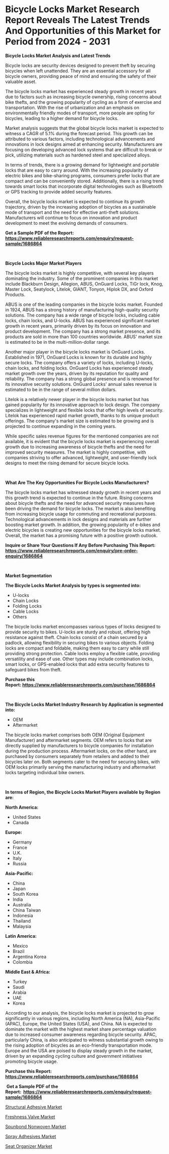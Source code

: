 <p><h1>Bicycle Locks Market Research Report Reveals The Latest Trends And Opportunities of this Market for Period from 2024 - 2031</h1></p><p><strong>Bicycle Locks Market Analysis and Latest Trends</strong></p>
<p><p>Bicycle locks are security devices designed to prevent theft by securing bicycles when left unattended. They are an essential accessory for all bicycle owners, providing peace of mind and ensuring the safety of their valuable asset.</p><p>The bicycle locks market has experienced steady growth in recent years due to factors such as increasing bicycle ownership, rising concerns about bike thefts, and the growing popularity of cycling as a form of exercise and transportation. With the rise of urbanization and an emphasis on environmentally friendly modes of transport, more people are opting for bicycles, leading to a higher demand for bicycle locks.</p><p>Market analysis suggests that the global bicycle locks market is expected to witness a CAGR of 5.1% during the forecast period. This growth can be attributed to various factors, including technological advancements and innovations in lock designs aimed at enhancing security. Manufacturers are focusing on developing advanced lock systems that are difficult to break or pick, utilizing materials such as hardened steel and specialized alloys.</p><p>In terms of trends, there is a growing demand for lightweight and portable locks that are easy to carry around. With the increasing popularity of electric bikes and bike-sharing programs, consumers prefer locks that are compact and can be conveniently stored. Additionally, there is a rising trend towards smart locks that incorporate digital technologies such as Bluetooth or GPS tracking to provide added security features.</p><p>Overall, the bicycle locks market is expected to continue its growth trajectory, driven by the increasing adoption of bicycles as a sustainable mode of transport and the need for effective anti-theft solutions. Manufacturers will continue to focus on innovation and product development to meet the evolving demands of consumers.</p></p>
<p><strong>Get a Sample PDF of the Report:&nbsp; <a href="https://www.reliableresearchreports.com/enquiry/request-sample/1686864">https://www.reliableresearchreports.com/enquiry/request-sample/1686864</a></strong></p>
<p>&nbsp;</p>
<p><strong>Bicycle Locks Major Market Players</strong></p>
<p><p>The bicycle locks market is highly competitive, with several key players dominating the industry. Some of the prominent companies in this market include Blackburn Design, Allegion, ABUS, OnGuard Locks, TiGr lock, Knog, Master Lock, Seatylock, Litelok, GIANT, Tonyon, Hiplok DX, and Oxford Products.</p><p>ABUS is one of the leading companies in the bicycle locks market. Founded in 1924, ABUS has a strong history of manufacturing high-quality security solutions. The company has a wide range of bicycle locks, including cable locks, chain locks, and U-locks. ABUS has experienced significant market growth in recent years, primarily driven by its focus on innovation and product development. The company has a strong market presence, and its products are sold in more than 100 countries worldwide. ABUS' market size is estimated to be in the multi-million-dollar range.</p><p>Another major player in the bicycle locks market is OnGuard Locks. Established in 1971, OnGuard Locks is known for its durable and highly secure locks. The company offers a variety of locks, including U-locks, chain locks, and folding locks. OnGuard Locks has experienced steady market growth over the years, driven by its reputation for quality and reliability. The company has a strong global presence and is renowned for its innovative security solutions. OnGuard Locks' annual sales revenue is estimated to be in the range of several million dollars.</p><p>Litelok is a relatively newer player in the bicycle locks market but has gained popularity for its innovative approach to lock design. The company specializes in lightweight and flexible locks that offer high levels of security. Litelok has experienced rapid market growth, thanks to its unique product offerings. The company's market size is estimated to be growing and is projected to continue expanding in the coming years.</p><p>While specific sales revenue figures for the mentioned companies are not available, it is evident that the bicycle locks market is experiencing overall growth due to increasing awareness of bicycle thefts and the need for improved security measures. The market is highly competitive, with companies striving to offer advanced, lightweight, and user-friendly lock designs to meet the rising demand for secure bicycle locks.</p></p>
<p>&nbsp;</p>
<p><strong>What Are The Key Opportunities For Bicycle Locks Manufacturers?</strong></p>
<p><p>The bicycle locks market has witnessed steady growth in recent years and this growth trend is expected to continue in the future. Rising concerns about bicycle thefts and the need for advanced security measures have been driving the demand for bicycle locks. The market is also benefiting from increasing bicycle usage for commuting and recreational purposes. Technological advancements in lock designs and materials are further boosting market growth. In addition, the growing popularity of e-bikes and electric bicycles is creating new opportunities for the bicycle locks market. Overall, the market has a promising future with a positive growth outlook.</p></p>
<p><strong>Inquire or Share Your Questions If Any Before Purchasing This Report: <a href="https://www.reliableresearchreports.com/enquiry/pre-order-enquiry/1686864">https://www.reliableresearchreports.com/enquiry/pre-order-enquiry/1686864</a></strong></p>
<p>&nbsp;</p>
<p><strong>Market Segmentation</strong></p>
<p><strong>The Bicycle Locks Market Analysis by types is segmented into:</strong></p>
<p><ul><li>U-locks</li><li>Chain Locks</li><li>Folding Locks</li><li>Cable Locks</li><li>Others</li></ul></p>
<p><p>The bicycle locks market encompasses various types of locks designed to provide security to bikes. U-locks are sturdy and robust, offering high resistance against theft. Chain locks consist of a chain secured by a padlock, allowing flexibility in securing bikes to various objects. Folding locks are compact and foldable, making them easy to carry while still providing strong protection. Cable locks employ a flexible cable, providing versatility and ease of use. Other types may include combination locks, smart locks, or GPS-enabled locks that add extra security features to safeguard bikes from theft.</p></p>
<p><strong>Purchase this Report:&nbsp;<a href="https://www.reliableresearchreports.com/purchase/1686864">https://www.reliableresearchreports.com/purchase/1686864</a></strong></p>
<p>&nbsp;</p>
<p><strong>The Bicycle Locks Market Industry Research by Application is segmented into:</strong></p>
<p><ul><li>OEM</li><li>Aftermarket</li></ul></p>
<p><p>The bicycle locks market comprises both OEM (Original Equipment Manufacturer) and aftermarket segments. OEM refers to locks that are directly supplied by manufacturers to bicycle companies for installation during the production process. Aftermarket locks, on the other hand, are purchased by consumers separately from retailers and added to their bicycles later on. Both segments cater to the need for securing bikes, with OEM locks primarily serving the manufacturing industry and aftermarket locks targeting individual bike owners.</p></p>
<p>&nbsp;</p>
<p><strong>In terms of Region, the Bicycle Locks Market Players available by Region are:</strong></p>
<p>
    <p> <strong> North America: </strong>
        <ul>
            <li>United States</li>
            <li>Canada</li>
        </ul>
        </p> 
    <p> <strong> Europe: </strong>
        <ul>
            <li>Germany</li>
            <li>France</li>
            <li>U.K.</li>
            <li>Italy</li>
            <li>Russia</li>
        </ul>
        </p> 
    <p> <strong> Asia-Pacific: </strong>
        <ul>
            <li>China</li>
            <li>Japan</li>
            <li>South Korea</li>
            <li>India</li>
            <li>Australia</li>
            <li>China Taiwan</li>
            <li>Indonesia</li>
            <li>Thailand</li>
            <li>Malaysia</li>
        </ul>
        </p> 
    <p> <strong> Latin America: </strong>
        <ul>
            <li>Mexico</li>
            <li>Brazil</li>
            <li>Argentina Korea</li>
            <li>Colombia</li>
        </ul>
        </p> 
    <p> <strong> Middle East & Africa: </strong>
        <ul>
            <li>Turkey</li>
            <li>Saudi</li>
            <li>Arabia</li>
            <li>UAE</li>
            <li>Korea</li>
        </ul>
    </p>
    </p>
<p><p>According to our analysis, the bicycle locks market is projected to grow significantly in various regions, including North America (NA), Asia-Pacific (APAC), Europe, the United States (USA), and China. NA is expected to dominate the market with the highest market share percentage valuation due to increased consumer awareness regarding bicycle security. APAC, particularly China, is also anticipated to witness substantial growth owing to the rising adoption of bicycles as an eco-friendly transportation mode. Europe and the USA are poised to display steady growth in the market, driven by an expanding cycling culture and government initiatives promoting bicycle usage.</p></p>
<p><strong>Purchase this Report: <a href="https://www.reliableresearchreports.com/purchase/1686864">https://www.reliableresearchreports.com/purchase/1686864</a></strong></p>
<p>&nbsp;<strong>Get a Sample PDF of the Report:&nbsp;&nbsp;<a href="https://www.reliableresearchreports.com/enquiry/request-sample/1686864">https://www.reliableresearchreports.com/enquiry/request-sample/1686864</a></strong></p>
<p><strong></strong></p>
<p><p><a href="https://www.linkedin.com/pulse/decoding-structural-adhesive-market-deep-dive-latest-6qaqe/">Structural Adhesive Market</a></p><p><a href="https://github.com/RoccoManning/Market-Research-Report-List-2/blob/main/freshness-valve-market.md">Freshness Valve Market</a></p><p><a href="https://www.linkedin.com/pulse/spunbond-nonwoven-market-size-2023-2030-global-industrial-gbdle/">Spunbond Nonwoven Market</a></p><p><a href="https://www.linkedin.com/pulse/spray-adhesives-market-size-share-amp-trends-analysis-report-buyoe/">Spray Adhesives Market</a></p><p><a href="https://github.com/RichRobinson5/Market-Research-Report-List-2/blob/main/seat-organizer-market.md">Seat Organizer Market</a></p></p>